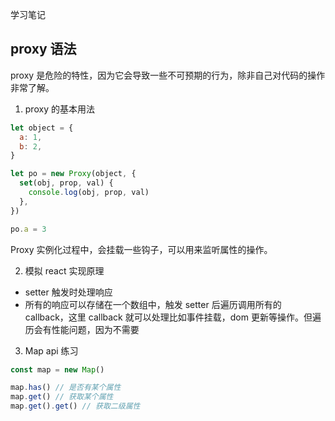 学习笔记

## proxy 语法

proxy 是危险的特性，因为它会导致一些不可预期的行为，除非自己对代码的操作非常了解。

1. proxy 的基本用法

```js
let object = {
  a: 1,
  b: 2,
}

let po = new Proxy(object, {
  set(obj, prop, val) {
    console.log(obj, prop, val)
  },
})

po.a = 3
```

Proxy 实例化过程中，会挂载一些钩子，可以用来监听属性的操作。

2. 模拟 react 实现原理

- setter 触发时处理响应
- 所有的响应可以存储在一个数组中，触发 setter 后遍历调用所有的 callback，这里 callback 就可以处理比如事件挂载，dom 更新等操作。但遍历会有性能问题，因为不需要

3. Map api 练习

```js
const map = new Map()

map.has() // 是否有某个属性
map.get() // 获取某个属性
map.get().get() // 获取二级属性
```
